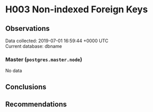 # H003 Non-indexed Foreign Keys #

## Observations ##
Data collected: 2019-07-01 16:59:44 +0000 UTC  
Current database: dbname  

### Master (`postgres.master.node`) ###


No data


## Conclusions ##


## Recommendations ##

